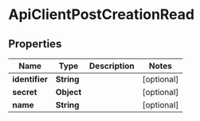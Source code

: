 

# ApiClientPostCreationRead



## Properties

| Name | Type | Description | Notes |
|------------ | ------------- | ------------- | -------------|
|**identifier** | **String** |  |  [optional] |
|**secret** | **Object** |  |  [optional] |
|**name** | **String** |  |  [optional] |



